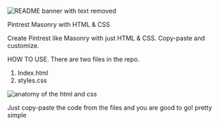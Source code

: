 ![README banner with text removed](https://github.com/chaitanya-000/pintrest_masonry/assets/103093624/4ee657ad-061c-460f-973e-94ccf1bfd1f0)


Pintrest Masonry with HTML & CSS

Create Pintrest like Masonry with just HTML & CSS. Copy-paste and customize. 


HOW TO USE.
There are two files in the repo.
1. Index.html
2. styles.css


![anatomy of the html and css](https://github.com/chaitanya-000/pintrest_masonry/assets/103093624/4eb88877-1575-4948-b203-9ca075afb966)


Just copy-paste the code from the files and you are good to go! pretty simple

